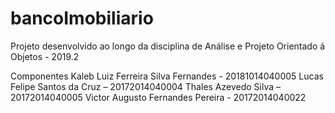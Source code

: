 # bancoImobiliario
Projeto desenvolvido ao longo da disciplina de Análise e Projeto Orientado á Objetos - 2019.2

Componentes
Kaleb Luiz Ferreira Silva Fernandes - 20181014040005
Lucas Felipe Santos da Cruz – 20172014040004
Thales Azevedo Silva – 20172014040005
Victor Augusto Fernandes Pereira - 20172014040022